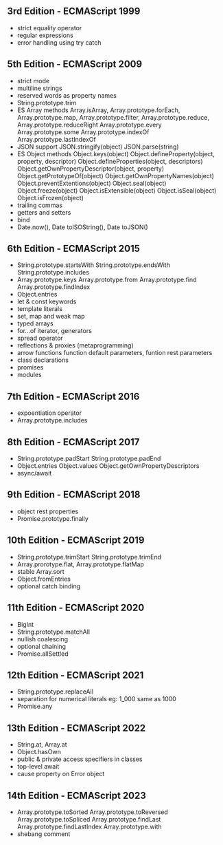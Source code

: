 ## 3rd Edition - ECMAScript 1999

-   strict equality operator
-   regular expressions
-   error handling using try catch

## 5th Edition - ECMAScript 2009

-   strict mode
-   multiline strings
-   reserved words as property names
-   String.prototype.trim
-   ES Array methods
    Array.isArray,
    Array.prototype.forEach,
    Array.prototype.map,
    Array.prototype.filter,
    Array.prototype.reduce,
    Array.prototype.reduceRight
    Array.prototype.every
    Array.prototype.some
    Array.prototype.indexOf
    Array.prototype.lastIndexOf
-   JSON support
    JSON.stringify(object)
    JSON.parse(string)
-   ES Object methods
    Object.keys(object)
    Object.defineProperty(object, property, descriptor)
    Object.defineProperties(object, descriptors)
    Object.getOwnPropertyDescriptor(object, property)
    Object.getPrototypeOf(object)
    Object.getOwnPropertyNames(object)
    Object.preventExtentions(object)
    Object.seal(object)
    Object.freeze(object)
    Object.isExtensible(object)
    Object.isSeal(object)
    Object.isFrozen(object)
-   trailing commas
-   getters and setters
-   bind
-   Date.now(), Date toISOString(), Date toJSON()

## 6th Edition - ECMAScript 2015

-   String.prototype.startsWith
    String.prototype.endsWith
    String.prototype.includes
-   Array.prototype.keys
    Array.prototype.from
    Array.prototype.find
    Array.prototype.findIndex
-   Object.entries
-   let & const keywords
-   template literals
-   set, map and weak map
-   typed arrays
-   for...of iterator, generators
-   spread operator
-   reflections & proxies (metaprogramming)
-   arrow functions
    function default parameters,
    funtion rest parameters
-   class declarations
-   promises
-   modules

## 7th Edition - ECMAScript 2016

-   expoentiation operator
-   Array.prototype.includes

## 8th Edition - ECMAScript 2017

-   String.prototype.padStart
    String.prototype.padEnd
-   Object.entries
    Object.values
    Object.getOwnPropertyDescriptors
-   async/await

## 9th Edition - ECMAScript 2018

-   object rest properties
-   Promise.prototype.finally

## 10th Edition - ECMAScript 2019

-   String.prototype.trimStart
    String.prototype.trimEnd
-   Array.prorotype.flat,
    Array.prototype.flatMap
-   stable Array.sort
-   Object.fromEntries
-   optional catch binding

## 11th Edition - ECMAScript 2020

-   BigInt
-   String.prototype.matchAll
-   nullish coalescing
-   optional chaining
-   Promise.allSettled

## 12th Edition - ECMAScript 2021

-   String.prototype.replaceAll
-   separation for numerical literals eg: 1_000 same as 1000
-   Promise.any

## 13th Edition - ECMAScript 2022

-   String.at, Array.at
-   Object.hasOwn
-   public & private access specifiers in classes
-   top-level await
-   cause property on Error object

## 14th Edition - ECMAScript 2023

-   Array.prototype.toSorted
    Array.prototype.toReversed
    Array.prototype.toSpliced
    Array.prototype.findLast
    Array.prototype.findLastIndex
    Array.prototype.with
-   shebang comment
